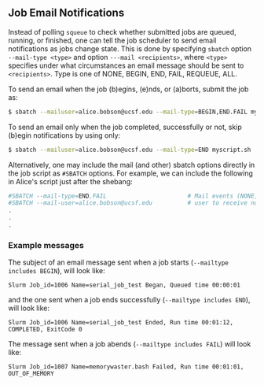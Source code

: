 <!--<div class="alert alert-warning" role="alert" style="margin-top: 3ex">
<strong>Do not request email notifications for array jobs!</strong>  If done, there will be email messages sent for <em>every single task</em> in the job array.
</div> -->

## Job Email Notifications

Instead of polling `squeue` to check whether submitted jobs are queued, running, or finished, one can tell the job scheduler to send email notifications as jobs change state.  This is done by specifying `sbatch` option `--mail-type <type>` and option `---mail <recipients>`, where `<type>` specifies under what circumstances an email message should be sent to `<recipients>`. Type is one of NONE, BEGIN, END, FAIL, REQUEUE, ALL.

To send an email when the job (b)egins, (e)nds, or (a)borts, submit the job as:

```sh
$ sbatch --mailuser=alice.bobson@ucsf.edu --mail-type=BEGIN,END.FAIL myscript.sh
```

To send an email only when the job completed, successfully or not, skip (b)egin notifications by using only:

```sh
$ sbatch --mailuser=alice.bobson@ucsf.edu --mail-type=END myscript.sh
```

Alternatively, one may include the mail (and other) sbatch options directly in the job script as `#SBATCH` options. For example, we can include the following in Alice's script just after the shebang:

```sh
#SBATCH --mail-type=END,FAIL                       # Mail events (NONE, BEGIN, END, FAIL, ALL)
#SBATCH --mail-user=alice.bobson@ucsf.edu          # user to receive notification emails
.
.
.
```
<!--### Email notifications for array jobs

**Do not request email notifications for array jobs!**  If done, there will be email messages sent for _every single task_ of the job array.  Instead, to get an email notification when a job array completes, submit a "dummy" job that depend on the job array such that it will only launch when the job array completes.  The sole purpose of this dummy job is to trigger an email notification.  For instance, if the job array has job ID 9156754, then submit a job:

```sh
$ job_id=9156754
$ echo 'date' | qsub -N "Array_job_${job_id}_done" -m b  -l h_rt=00:00:05 -hold_jid "${job_id}"
```

This will send an email with 'Array_job_9156754_done' in the subject line as soon as the dummy job launches.



### Configure a default recipient

To avoid having to specify the email address in each `qsub` call, or as an SGE directive in the job script, one can set the default in the `~/.sge_request` (create if missing) by adding:

```sh
## Default recipient of job notifications
-M alice.bobson@ucsf.edu
```

The advantage of specifying the recipient in `~/.sge_request`, instead of in the job script, is that the job script does not carry your personal email address.  If the job script has your email address, then it will be you that get email notifications if someone else copy your script as-is and runs it on the cluster (or on other SGE clusters).

<div class="alert alert-danger" role="alert" style="margin-top: 3ex">
<strong>Please do not specify <code>-m bea</code> in <code>~/.sge_request</code></strong> to make it the default for <em>all</em> of your jobs. If done, you might end up producing thousands of email messages when you submit array jobs.
</div>
-->

### Example messages

The subject of an email message sent when a job starts (`--mailtype includes BEGIN`), will look like:

```lang-none
Slurm Job_id=1006 Name=serial_job_test Began, Queued time 00:00:01
```

and the one sent when a job ends successfully (`--mailtype includes END`), will look like:

```lang-none
Slurm Job_id=1006 Name=serial_job_test Ended, Run time 00:01:12, COMPLETED, ExitCode 0
```

The message sent when a job abends (`--mailtype includes FAIL`) will look like:

```lang-none
Slurm Job_id=1007 Name=memorywaster.bash Failed, Run time 00:01:01, OUT_OF_MEMORY
```


